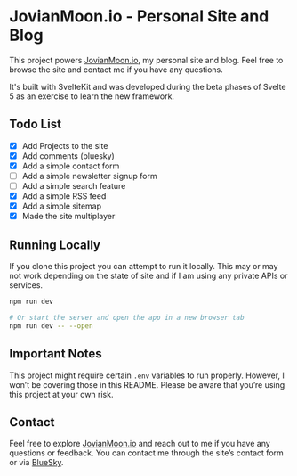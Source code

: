 # JovianMoon.io - Personal Site and Blog

This project powers [JovianMoon.io](https://jovianmoon.io), my personal site and blog.
Feel free to browse the site and contact me if you have any questions.

It's built with SvelteKit and was developed during the beta phases of Svelte 5 as an
exercise to learn the new framework.

## Todo List

- [x] Add Projects to the site
- [x] Add comments (bluesky)
- [x] Add a simple contact form
- [ ] Add a simple newsletter signup form
- [ ] Add a simple search feature
- [x] Add a simple RSS feed
- [x] Add a simple sitemap
- [x] Made the site multiplayer

## Running Locally

If you clone this project you can attempt to run it locally. This may or may not work
depending on the state of site and if I am using any private APIs or services.

```bash
npm run dev

# Or start the server and open the app in a new browser tab
npm run dev -- --open
```

## Important Notes

This project might require certain `.env` variables to run properly. However, I won’t be
covering those in this README. Please be aware that you’re using this project at your own
risk.

## Contact

Feel free to explore [JovianMoon.io](https://jovianmoon.io) and reach out to me if you
have any questions or feedback. You can contact me through the site’s contact form or via
[BlueSky](https://bsky.app/profile/jovianmoon.io).
